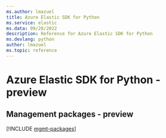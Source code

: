 ```yaml
---
ms.author: lmazuel
title: Azure Elastic SDK for Python
ms.service: elastic
ms.data: 09/28/2022
description: Reference for Azure Elastic SDK for Python
ms.devlang: python
author: lmazuel
ms.topic: reference
---
```

# Azure Elastic SDK for Python - preview

## Management packages - preview
[!INCLUDE [mgmt-packages](elastic-mgmt-index.md)]
